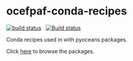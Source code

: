 # ocefpaf-conda-recipes

[![build status](http://img.shields.io/travis/pyoceans/conda-recipes-pyoceans/master.svg?style=flat)](https://travis-ci.org/pyoceans/conda-recipes-pyoceans)
<span>&nbsp;</span>
[![Build status](https://ci.appveyor.com/api/projects/status/github/pyoceans/conda-recipes-pyoceans?branch=master&svg=true)](https://ci.appveyor.com/api/projects/status/github/pyoceans/conda-recipes-pyoceans?branch=master&svg=true)

Conda recipes used in with pyoceans packages.

Click [here](https://binstar.org/ocefpaf/) to browse the packages.
